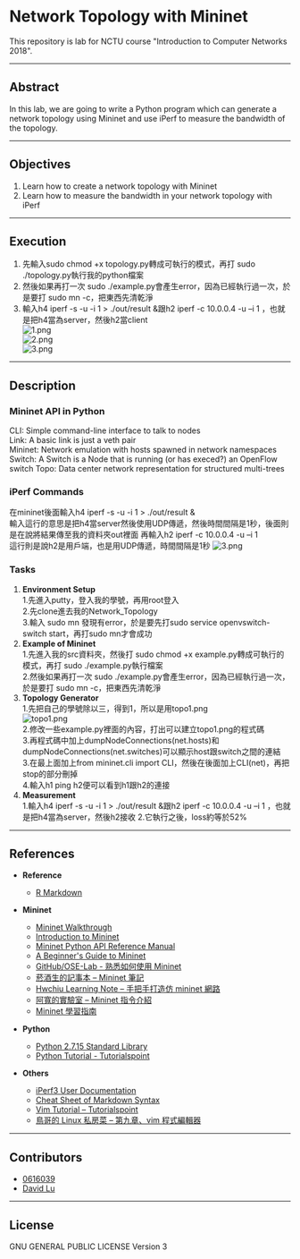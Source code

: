 # Network Topology with Mininet

This repository is lab for NCTU course "Introduction to Computer Networks 2018".

---
## Abstract

In this lab, we are going to write a Python program which can generate a network topology using Mininet and use iPerf to measure the bandwidth of the topology.

---
## Objectives

1. Learn how to create a network topology with Mininet
2. Learn how to measure the bandwidth in your network topology with iPerf

---
## Execution  

1. 先輸入sudo chmod +x topology.py轉成可執行的模式，再打 sudo ./topology.py執行我的python檔案    
2. 然後如果再打一次 sudo ./example.py會產生error，因為已經執行過一次，於是要打 sudo mn -c，把東西先清乾淨    
3. 輸入h4 iperf -s -u -i 1 > ./out/result &跟h2 iperf -c 10.0.0.4 -u –i 1 ，也就是把h4當為server，然後h2當client    
![1.png](https://github.com/nctucn/lab2-0616039/blob/master/1.png)  
![2.png](https://github.com/nctucn/lab2-0616039/blob/master/2.png)  
![3.png](https://github.com/nctucn/lab2-0616039/blob/master/3.png)  
---
## Description

### Mininet API in Python

CLI:	Simple command-line interface to talk to nodes  
Link: A basic link is just a veth pair  
Mininet: Network emulation with hosts spawned in network namespaces  
Switch: A Switch is a Node that is running (or has execed?) an OpenFlow switch
Topo: Data center network representation for structured multi-trees  


### iPerf Commands
在mininet後面輸入h4 iperf -s -u -i 1 > ./out/result &  
輸入這行的意思是把h4當server然後使用UDP傳遞，然後時間間隔是1秒，後面則是在說將結果傳至我的資料夾out裡面
再輸入h2 iperf -c 10.0.0.4 -u –i 1  
這行則是說h2是用戶端，也是用UDP傳遞，時間間隔是1秒
![3.png](https://github.com/nctucn/lab2-0616039/blob/master/3.png)

### Tasks


1. **Environment Setup**  
   1.先進入putty，登入我的學號，再用root登入  
   2.先clone進去我的Network_Topology  
   3.輸入 sudo mn 發現有error，於是要先打sudo service openvswitch-switch start，再打sudo mn才會成功  
2. **Example of Mininet**  
   1.先進入我的src資料夾，然後打 sudo chmod +x example.py轉成可執行的模式，再打 sudo ./example.py執行檔案  
   2.然後如果再打一次 sudo ./example.py會產生error，因為已經執行過一次，於是要打 sudo mn -c，把東西先清乾淨  
3. **Topology Generator**  
   1.先把自己的學號除以三，得到1，所以是用topo1.png  
    ![topo1.png](https://github.com/nctucn/lab2-0616039/blob/master/src/topo/topo1.png)  
   2.修改一些example.py裡面的內容，打出可以建立topo1.png的程式碼  
   3.再程式碼中加上dumpNodeConnections(net.hosts)和dumpNodeConnections(net.switches)可以顯示host跟switch之間的連結  
   3.在最上面加上from mininet.cli import CLI，然後在後面加上CLI(net)，再把stop的部分刪掉  
   4.輸入h1 ping h2便可以看到h1跟h2的連接  
4. **Measurement**  
   1.輸入h4 iperf -s -u -i 1 > ./out/result &跟h2 iperf -c 10.0.0.4 -u –i 1 ，也就是把h4當為server，然後h2接收
   2.它執行之後，loss約等於52%
---
## References
* **Reference**
    * [R Markdown](https://bookdown.org/tpemartin/rmarkdown_intro/markdown-syntax.html?fbclid=IwAR3fZ0iNt-WF-fF2xBfSPaI66cFbZ7nAPHmMtoIB-PJfDTI3APhjB1Bzs4Y)

* **Mininet**
    * [Mininet Walkthrough](http://mininet.org/walkthrough/)
    * [Introduction to Mininet](https://github.com/mininet/mininet/wiki/Introduction-to-Mininet)
    * [Mininet Python API Reference Manual](http://mininet.org/api/annotated.html)
    * [A Beginner's Guide to Mininet](https://opensourceforu.com/2017/04/beginners-guide-mininet/)
    * [GitHub/OSE-Lab - 熟悉如何使用 Mininet](https://github.com/OSE-Lab/Learning-SDN/blob/master/Mininet/README.md)
    * [菸酒生的記事本 – Mininet 筆記](https://blog.laszlo.tw/?p=81)
    * [Hwchiu Learning Note – 手把手打造仿 mininet 網路](https://hwchiu.com/setup-mininet-like-environment.html)
    * [阿寬的實驗室 – Mininet 指令介紹](https://ting-kuan.blog/2017/11/09/%E3%80%90mininet%E6%8C%87%E4%BB%A4%E4%BB%8B%E7%B4%B9%E3%80%91/)
    * [Mininet 學習指南](https://www.sdnlab.com/11495.html)
* **Python**
    * [Python 2.7.15 Standard Library](https://docs.python.org/2/library/index.html)
    * [Python Tutorial - Tutorialspoint](https://www.tutorialspoint.com/python/)
* **Others**
    * [iPerf3 User Documentation](https://iperf.fr/iperf-doc.php#3doc)
    * [Cheat Sheet of Markdown Syntax](https://www.markdownguide.org/cheat-sheet)
    * [Vim Tutorial – Tutorialspoint](https://www.tutorialspoint.com/vim/index.htm)
    * [鳥哥的 Linux 私房菜 – 第九章、vim 程式編輯器](http://linux.vbird.org/linux_basic/0310vi.php)

---
## Contributors


* [0616039](https://github.com/0616039)
* [David Lu](https://github.com/yungshenglu)

---
## License

GNU GENERAL PUBLIC LICENSE Version 3

